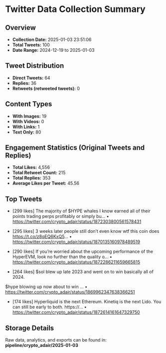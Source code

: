 # Twitter Data Collection Summary

## Overview
- **Collection Date:** 2025-01-03 23:51:06
- **Total Tweets:** 100
- **Date Range:** 2024-12-19 to 2025-01-03

## Tweet Distribution
- **Direct Tweets:** 64
- **Replies:** 36
- **Retweets (retweeted tweets):** 0

## Content Types
- **With Images:** 19
- **With Videos:** 0
- **With Links:** 1
- **Text Only:** 80

## Engagement Statistics (Original Tweets and Replies)
- **Total Likes:** 4,556
- **Total Retweet Count:** 215
- **Total Replies:** 353
- **Average Likes per Tweet:** 45.56

## Top Tweets
- [299 likes] The majority of $HYPE whales I know earned all of their points trading perps profitably or simply bu...
  • https://twitter.com/crypto_adair/status/1872303800561578431

- [295 likes] 3 weeks later people still don’t even know wtf this coin does https://t.co/z8qEQ6KxQ5...
  • https://twitter.com/crypto_adair/status/1870135160978489519

- [290 likes] If you’re worried about the upcoming performance of the HyperEVM, look no further than the quality o...
  • https://twitter.com/crypto_adair/status/1872286211659665815

- [264 likes] $sol blew up late 2023 and went on to win basically all of 2024.

$hype blowing up now about to win ...
  • https://twitter.com/crypto_adair/status/1869962347638366251

- [174 likes] Hyperliquid is the next Ethereum. Kinetiq is the next Lido. You can still be early to both. https://...
  • https://twitter.com/crypto_adair/status/1872614161647329750

## Storage Details
Raw data, analytics, and exports can be found in:
**pipeline/crypto_adair/2025-01-03**
